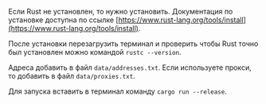 Если Rust не установлен, то нужно установить. Документация по установке доступна по ссылке [https://www.rust-lang.org/tools/install](https://www.rust-lang.org/tools/install).

После установки перезагрузить терминал и проверить чтобы Rust точно был установлен можно командой `rustc --version`.

Адреса добавить в файл `data/addresses.txt`. Если используете прокси, то добавить в файл `data/proxies.txt`.

Для запуска вставить в терминал команду `cargo run --release`.
